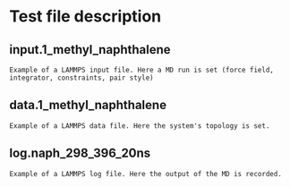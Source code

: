 # Test file description
    
## input.1_methyl_naphthalene

    Example of a LAMMPS input file. Here a MD run is set (force field, integrator, constraints, pair style)

## data.1_methyl_naphthalene

    Example of a LAMMPS data file. Here the system's topology is set.

## log.naph_298_396_20ns

    Example of a LAMMPS log file. Here the output of the MD is recorded.
    